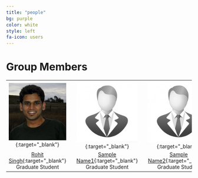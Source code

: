 ```yaml
---
title: "people"
bg: purple
color: white
style: left
fa-icon: users
---
```


<script>
var links = document.links;

for (var i = 0, linksLength = links.length; i < linksLength; i++) {
   if (links[i].hostname != window.location.hostname) {
       links[i].target = '_blank';
   } 
}
</script>

# Group Members

|   |   |   |   |   |   |   |   |   |   |   |
|:-:|:-:|:-:|:-:|:-:|:-:|:-:|:-:|:-:|:-:|:-:|
|[![RohitImg]][RohitLink]{:target="_blank"}|   |[![SampleImg]][SampleLink]{:target="_blank"}|    |[![SampleImg]][SampleLink]{:target="_blank"}|    |[![SampleImg]][SampleLink]{:target="_blank"}|     |[![SampleImg]][SampleLink]{:target="_blank"}|
| [Rohit Singh][RohitLink]{:target="_blank"} <br> Graduate Student |    | [Sample Name1][SampleLink]{:target="_blank"} <br> Graduate Student |    | [Sample Name2][SampleLink]{:target="_blank"} <br> Graduate Student |    | [Sample Name3][SampleLink]{:target="_blank"} <br> Graduate Student |    | [Sample Name4][SampleLink]{:target="_blank"} <br> Graduate Student |   

[RohitLink]: http://rohitsingh.net 
[RohitImg]: /img/rohit.jpg

[SampleLink]: http://sample.com
[SampleImg]: /img/sample.jpg

